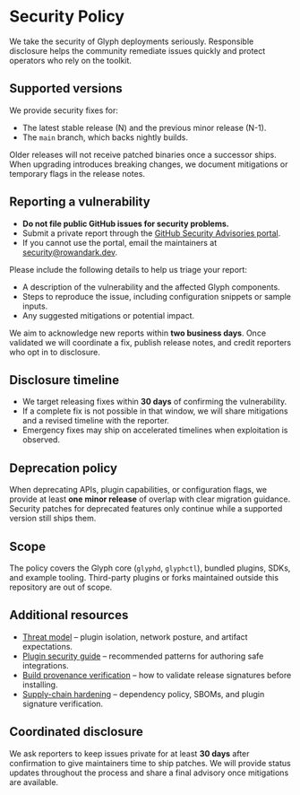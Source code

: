 # Security Policy

We take the security of Glyph deployments seriously. Responsible disclosure
helps the community remediate issues quickly and protect operators who rely on
the toolkit.

## Supported versions

We provide security fixes for:

* The latest stable release (N) and the previous minor release (N-1).
* The `main` branch, which backs nightly builds.

Older releases will not receive patched binaries once a successor ships. When
upgrading introduces breaking changes, we document mitigations or temporary
flags in the release notes.

## Reporting a vulnerability

* **Do not file public GitHub issues for security problems.**
* Submit a private report through the
  [GitHub Security Advisories portal](https://github.com/RowanDark/Glyph/security/advisories/new).
* If you cannot use the portal, email the maintainers at
  [security@rowandark.dev](mailto:security@rowandark.dev).

Please include the following details to help us triage your report:

* A description of the vulnerability and the affected Glyph components.
* Steps to reproduce the issue, including configuration snippets or sample
  inputs.
* Any suggested mitigations or potential impact.

We aim to acknowledge new reports within **two business days**. Once validated we
will coordinate a fix, publish release notes, and credit reporters who opt in to
disclosure.

## Disclosure timeline

* We target releasing fixes within **30 days** of confirming the vulnerability.
* If a complete fix is not possible in that window, we will share mitigations and
  a revised timeline with the reporter.
* Emergency fixes may ship on accelerated timelines when exploitation is
  observed.

## Deprecation policy

When deprecating APIs, plugin capabilities, or configuration flags, we provide at
least **one minor release** of overlap with clear migration guidance. Security
patches for deprecated features only continue while a supported version still
ships them.

## Scope

The policy covers the Glyph core (`glyphd`, `glyphctl`), bundled plugins, SDKs,
and example tooling. Third-party plugins or forks maintained outside this
repository are out of scope.

## Additional resources

* [Threat model](THREAT_MODEL.md) – plugin isolation, network posture, and
  artifact expectations.
* [Plugin security guide](PLUGIN_GUIDE.md) – recommended patterns for authoring
  safe integrations.
* [Build provenance verification](docs/security/provenance.md) – how to validate
  release signatures before installing.
* [Supply-chain hardening](docs/security/supply-chain.md) – dependency policy,
  SBOMs, and plugin signature verification.

## Coordinated disclosure

We ask reporters to keep issues private for at least **30 days** after
confirmation to give maintainers time to ship patches. We will provide status
updates throughout the process and share a final advisory once mitigations are
available.
